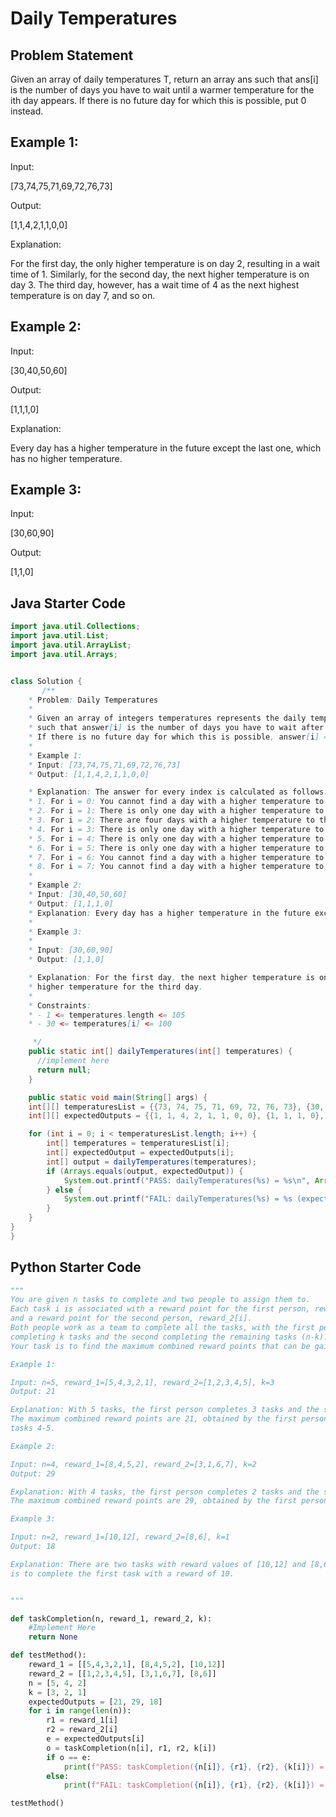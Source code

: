 # Daily Temperatures

## Problem Statement

Given an array of daily temperatures T, return an array ans such that ans[i] is the number of days you have to wait until a warmer temperature for the ith day appears. If there is no future day for which this is possible, put 0 instead.

## Example 1:

Input: 

[73,74,75,71,69,72,76,73]

Output: 

[1,1,4,2,1,1,0,0]

Explanation:

For the first day, the only higher temperature is on day 2, resulting in a wait time of 1. Similarly, for the second day, the next higher temperature is on day 3. The third day, however, has a wait time of 4 as the next highest temperature is on day 7, and so on.

## Example 2:

Input:

[30,40,50,60]

Output:

[1,1,1,0]

Explanation: 

Every day has a higher temperature in the future except the last one, which has no higher temperature.

## Example 3:

Input: 

[30,60,90]

Output: 

[1,1,0]

## Java Starter Code

```java
import java.util.Collections;
import java.util.List;
import java.util.ArrayList;
import java.util.Arrays;


class Solution {
       /**
    * Problem: Daily Temperatures
    *
    * Given an array of integers temperatures represents the daily temperatures, return an array answer 
    * such that answer[i] is the number of days you have to wait after the ith day to get a warmer temperature. 
    * If there is no future day for which this is possible, answer[i] == 0.
    *
    * Example 1:
    * Input: [73,74,75,71,69,72,76,73]
    * Output: [1,1,4,2,1,1,0,0]

    * Explanation: The answer for every index is calculated as follows:
    * 1. For i = 0: You cannot find a day with a higher temperature to the right, so answer[0] = 1.
    * 2. For i = 1: There is only one day with a higher temperature to the right, so answer[1] = 1.
    * 3. For i = 2: There are four days with a higher temperature to the right, so answer[2] = 4.
    * 4. For i = 3: There is only one day with a higher temperature to the right, so answer[3] = 2.
    * 5. For i = 4: There is only one day with a higher temperature to the right, so answer[4] = 1.
    * 6. For i = 5: There is only one day with a higher temperature to the right, so answer[5] = 1.
    * 7. For i = 6: You cannot find a day with a higher temperature to the right, so answer[6] = 0.
    * 8. For i = 7: You cannot find a day with a higher temperature to the right, so answer[7] = 0.
    *
    * Example 2:
    * Input: [30,40,50,60]
    * Output: [1,1,1,0]
    * Explanation: Every day has a higher temperature in the future except the last one, which has no higher temperature.
    *
    * Example 3:
    * 
    * Input: [30,60,90]
    * Output: [1,1,0]

    * Explanation: For the first day, the next higher temperature is on day 2, and similarly for the second day. There is no
    * higher temperature for the third day.
    *
    * Constraints:
    * - 1 <= temperatures.length <= 105
    * - 30 <= temperatures[i] <= 100

     */
    public static int[] dailyTemperatures(int[] temperatures) {
      //implement here   
      return null;
    }

    public static void main(String[] args) {
    int[][] temperaturesList = {{73, 74, 75, 71, 69, 72, 76, 73}, {30, 40, 50, 60}, {30, 60, 90}};
    int[][] expectedOutputs = {{1, 1, 4, 2, 1, 1, 0, 0}, {1, 1, 1, 0}, {1, 1, 0}};

    for (int i = 0; i < temperaturesList.length; i++) {
        int[] temperatures = temperaturesList[i];
        int[] expectedOutput = expectedOutputs[i];
        int[] output = dailyTemperatures(temperatures);
        if (Arrays.equals(output, expectedOutput)) {
            System.out.printf("PASS: dailyTemperatures(%s) = %s\n", Arrays.toString(temperatures), Arrays.toString(output));
        } else {
            System.out.printf("FAIL: dailyTemperatures(%s) = %s (expected %s)\n", Arrays.toString(temperatures), Arrays.toString(output), Arrays.toString(expectedOutput));
        }
    }
}
}


```

## Python Starter Code

```python
"""
You are given n tasks to complete and two people to assign them to.
Each task i is associated with a reward point for the first person, reward_1[i],
and a reward point for the second person, reward_2[i].
Both people work as a team to complete all the tasks, with the first person
completing k tasks and the second completing the remaining tasks (n-k).
Your task is to find the maximum combined reward points that can be gained by both people together.

Example 1:

Input: n=5, reward_1=[5,4,3,2,1], reward_2=[1,2,3,4,5], k=3
Output: 21

Explanation: With 5 tasks, the first person completes 3 tasks and the second person completes 2 tasks.
The maximum combined reward points are 21, obtained by the first person completing tasks 1-3 and the second person completing
tasks 4-5.

Example 2:

Input: n=4, reward_1=[8,4,5,2], reward_2=[3,1,6,7], k=2
Output: 29

Explanation: With 4 tasks, the first person completes 2 tasks and the second person completes 2 tasks.
The maximum combined reward points are 29, obtained by the first person completing tasks 1-2 and the second person completing tasks 3-4.

Example 3:

Input: n=2, reward_1=[10,12], reward_2=[8,6], k=1
Output: 18

Explanation: There are two tasks with reward values of [10,12] and [8,6], and only one task can be completed. The optimal solution
is to complete the first task with a reward of 10.


"""

def taskCompletion(n, reward_1, reward_2, k):
    #Implement Here
    return None

def testMethod():
    reward_1 = [[5,4,3,2,1], [8,4,5,2], [10,12]]
    reward_2 = [[1,2,3,4,5], [3,1,6,7], [8,6]]
    n = [5, 4, 2]
    k = [3, 2, 1]
    expectedOutputs = [21, 29, 18]
    for i in range(len(n)):
        r1 = reward_1[i]
        r2 = reward_2[i]
        e = expectedOutputs[i]
        o = taskCompletion(n[i], r1, r2, k[i])
        if o == e:
            print(f"PASS: taskCompletion({n[i]}, {r1}, {r2}, {k[i]}) = {o}")
        else:
            print(f"FAIL: taskCompletion({n[i]}, {r1}, {r2}, {k[i]}) = {o} (expected {e})")

testMethod()




```



